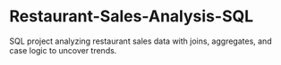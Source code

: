# Restaurant-Sales-Analysis-SQL
SQL project analyzing restaurant sales data with joins, aggregates, and case logic to uncover trends.
